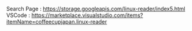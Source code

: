 Search Page : https://storage.googleapis.com/linux-reader/index5.html
VSCode : https://marketplace.visualstudio.com/items?itemName=coffeecupjapan.linux-reader